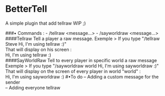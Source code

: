 # BetterTell

A simple plugin that add tellraw WIP ;)

###• Commands :
       - /tellraw <player> <message...>
       - /sayworldraw <world> <message...>                     
####Tellraw
Tell a player a raw message.
Exemple > If you type "/tellraw Steve Hi, I'm using tellraw :)"                        
That will display on his screen :                       
Hi, I'm using tellraw :)                                     
####SayWorldRaw
Tell to every player in specific world a raw message                           
  Exemple > If you type "/sayworldraw world Hi, I'm using sayworldraw :)"                    
  That will display on the screen of every player in world "world" :                         
  Hi, I'm using sayworldraw :)
#•To do
– Adding a custom message for the sender                                              
– Adding everyone tellraw                                              
                               
